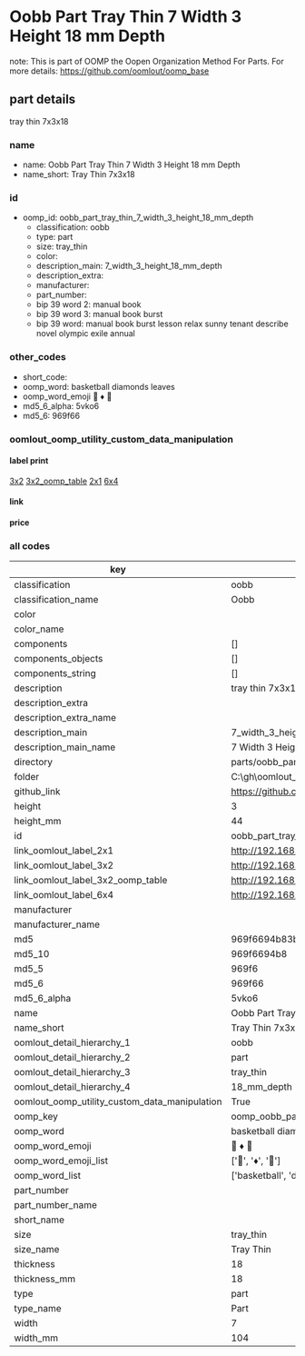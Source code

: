 # Oobb Part Tray Thin 7 Width 3 Height 18 mm Depth  

note: This is part of OOMP the Oopen Organization Method For Parts. For more details: https://github.com/oomlout/oomp_base

##  part details
  



tray thin 7x3x18



### name
* name: Oobb Part Tray Thin 7 Width 3 Height 18 mm Depth
* name_short: Tray Thin 7x3x18 
### id
* oomp_id: oobb_part_tray_thin_7_width_3_height_18_mm_depth
  * classification: oobb
  * type: part
  * size: tray_thin
  * color: 
  * description_main: 7_width_3_height_18_mm_depth
  * description_extra: 
  * manufacturer: 
  * part_number: 
  * bip 39 word 2: manual book
  * bip 39 word 3: manual book burst
  * bip 39 word: manual book burst lesson relax sunny tenant describe novel olympic exile annual

### other_codes
* short_code: 
* oomp_word: basketball diamonds leaves
* oomp_word_emoji :basketball: :diamonds: :leaves:
* md5_6_alpha: 5vko6
* md5_6: 969f66






### oomlout_oomp_utility_custom_data_manipulation
#### label print
[3x2](http://192.168.1.245:1112/?label=oomp%205vko6)
[3x2_oomp_table](http://192.168.1.108:1112/?label=oomp%205vko6)
[2x1](http://192.168.1.242:1112/?label=oomp%205vko6)
[6x4](http://192.168.1.55:1112/?label=oomp%205vko6)    

#### link

                              

#### price







### all codes 
| key | value |  
| --- | --- |  
| classification | oobb |  
| classification_name | Oobb |  
| color |  |  
| color_name |  |  
| components | [] |  
| components_objects | [] |  
| components_string | [] |  
| description | tray thin 7x3x18 |  
| description_extra |  |  
| description_extra_name |  |  
| description_main | 7_width_3_height_18_mm_depth |  
| description_main_name | 7 Width 3 Height 18 mm Depth |  
| directory | parts/oobb_part_tray_thin_7_width_3_height_18_mm_depth |  
| folder | C:\gh\oomlout_oobb_version_4_generated_parts\things\oobb_part_tray_thin_7_width_3_height_18_mm_depth |  
| github_link | https://github.com/oomlout/oomlout_oomp_part_src/tree/main/parts/oobb_part_tray_thin_7_width_3_height_18_mm_depth |  
| height | 3 |  
| height_mm | 44 |  
| id | oobb_part_tray_thin_7_width_3_height_18_mm_depth |  
| link_oomlout_label_2x1 | http://192.168.1.242:1112/?label=oomp%205vko6 |  
| link_oomlout_label_3x2 | http://192.168.1.245:1112/?label=oomp%205vko6 |  
| link_oomlout_label_3x2_oomp_table | http://192.168.1.108:1112/?label=oomp%205vko6 |  
| link_oomlout_label_6x4 | http://192.168.1.55:1112/?label=oomp%205vko6 |  
| manufacturer |  |  
| manufacturer_name |  |  
| md5 | 969f6694b83b9be365da88063d86643b |  
| md5_10 | 969f6694b8 |  
| md5_5 | 969f6 |  
| md5_6 | 969f66 |  
| md5_6_alpha | 5vko6 |  
| name | Oobb Part Tray Thin 7 Width 3 Height 18 mm Depth |  
| name_short | Tray Thin 7x3x18  |  
| oomlout_detail_hierarchy_1 | oobb |  
| oomlout_detail_hierarchy_2 | part |  
| oomlout_detail_hierarchy_3 | tray_thin |  
| oomlout_detail_hierarchy_4 | 18_mm_depth |  
| oomlout_oomp_utility_custom_data_manipulation | True |  
| oomp_key | oomp_oobb_part_tray_thin_7_width_3_height_18_mm_depth |  
| oomp_word | basketball diamonds leaves |  
| oomp_word_emoji | :basketball: :diamonds: :leaves: |  
| oomp_word_emoji_list | [':basketball:', ':diamonds:', ':leaves:'] |  
| oomp_word_list | ['basketball', 'diamonds', 'leaves'] |  
| part_number |  |  
| part_number_name |  |  
| short_name |  |  
| size | tray_thin |  
| size_name | Tray Thin |  
| thickness | 18 |  
| thickness_mm | 18 |  
| type | part |  
| type_name | Part |  
| width | 7 |  
| width_mm | 104 |  
